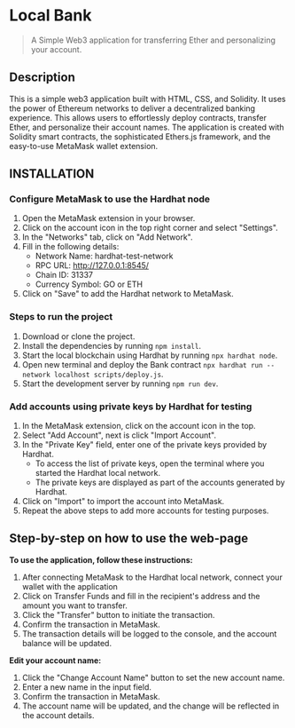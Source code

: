 # Local Bank

> A Simple Web3 application for transferring Ether and personalizing your account. 

## Description 

This is a simple web3 application built with HTML, CSS, and Solidity. It uses the power of Ethereum networks to deliver a decentralized banking experience. This allows users to effortlessly deploy contracts, transfer Ether, and personalize their account names. The application is created with Solidity smart contracts, the sophisticated Ethers.js framework, and the easy-to-use MetaMask wallet extension.

## INSTALLATION

### Configure MetaMask to use the Hardhat node 

1. Open the MetaMask extension in your browser.
2. Click on the account icon in the top right corner and select "Settings".
3. In the "Networks" tab, click on "Add Network".
4. Fill in the following details:
   - Network Name: hardhat-test-network
   - RPC URL: http://127.0.0.1:8545/
   - Chain ID: 31337
   - Currency Symbol: GO or ETH
5. Click on "Save" to add the Hardhat network to MetaMask.

### Steps to run the project

1. Download or clone the project.
2. Install the dependencies by running `npm install`.
3. Start the local blockchain using Hardhat by running `npx hardhat node`.
4. Open new terminal and deploy the Bank contract `npx hardhat run --network localhost scripts/deploy.js`.
5. Start the development server by running `npm run dev`.


### Add accounts using private keys by Hardhat for testing 

1. In the MetaMask extension, click on the account icon in the top.
2. Select "Add Account", next is click "Import Account".
3. In the "Private Key" field, enter one of the private keys provided by Hardhat.
   - To access the list of private keys, open the terminal where you started the Hardhat local network.
   - The private keys are displayed as part of the accounts generated by Hardhat.
4. Click on "Import" to import the account into MetaMask.
5. Repeat the above steps to add more accounts for testing purposes.

## Step-by-step on how to use the web-page 

**To use the application, follow these instructions:**

1. After connecting MetaMask to the Hardhat local network, connect your wallet with the application
2. Click on Transfer Funds and fill in the recipient's address and the amount you want to transfer.
3. Click the "Transfer" button to initiate the transaction.
4. Confirm the transaction in MetaMask.
5. The transaction details will be logged to the console, and the account balance will be updated.

**Edit your account name:**

1. Click the "Change Account Name" button to set the new account name.
2. Enter a new name in the input field.
3. Confirm the transaction in MetaMask.
4. The account name will be updated, and the change will be reflected in the account details.


